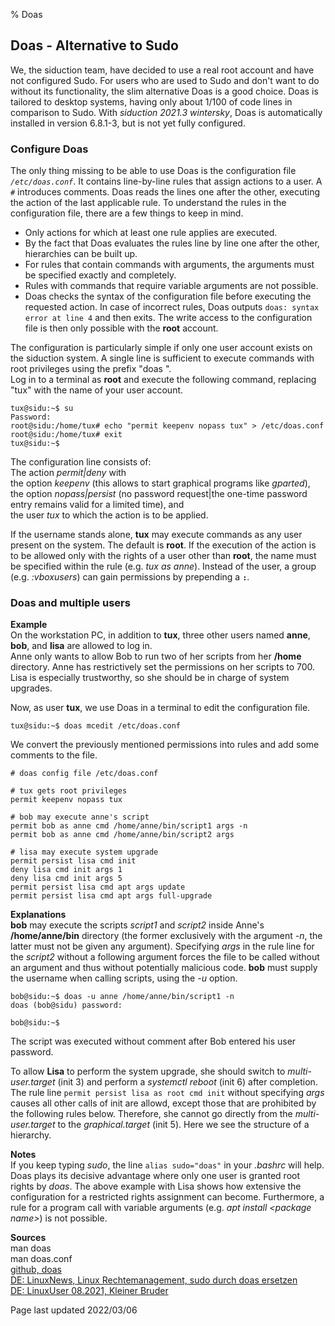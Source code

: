 % Doas

## Doas - Alternative to Sudo

We, the siduction team, have decided to use a real root account and have not configured Sudo. For users who are used to Sudo and don't want to do without its functionality, the slim alternative Doas is a good choice. Doas is tailored to desktop systems, having only about 1/100 of code lines in comparison to Sudo. With *siduction 2021.3 wintersky*, Doas is automatically installed in version 6.8.1-3, but is not yet fully configured.

### Configure Doas

The only thing missing to be able to use Doas is the configuration file *`/etc/doas.conf`*. It contains line-by-line rules that assign actions to a user. A `#` introduces comments. Doas reads the lines one after the other, executing the action of the last applicable rule. To understand the rules in the configuration file, there are a few things to keep in mind.  
- Only actions for which at least one rule applies are executed.
- By the fact that Doas evaluates the rules line by line one after the other, hierarchies can be built up.
- For rules that contain commands with arguments, the arguments must be specified exactly and completely.
- Rules with commands that require variable arguments are not possible.
- Doas checks the syntax of the configuration file before executing the requested action. In case of incorrect rules, Doas outputs `doas: syntax error at line 4` and then exits. The write access to the configuration file is then only possible with the **root** account.

The configuration is particularly simple if only one user account exists on the siduction system. A single line is sufficient to execute commands with root privileges using the prefix "doas ".  
Log in to a terminal as **root** and execute the following command, replacing "tux" with the name of your user account. 

~~~
tux@sidu:~$ su
Password:
root@sidu:/home/tux# echo "permit keepenv nopass tux" > /etc/doas.conf
root@sidu:/home/tux# exit
tux@sidu:~$
~~~

The configuration line consists of:  
The action *permit|deny* with  
the option *keepenv* (this allows to start graphical programs like *gparted*),  
the option *nopass|persist* (no password request|the one-time password entry remains valid for a limited time), and  
the user *tux* to which the action is to be applied.

If the username stands alone, **tux** may execute commands as any user present on the system. The default is **root**. If the execution of the action is to be allowed only with the rights of a user other than **root**, the name must be specified within the rule (e.g. *tux as anne*). Instead of the user, a group (e.g. *:vboxusers*) can gain permissions by prepending a **`:`**.

### Doas and multiple users

**Example**  
On the workstation PC, in addition to **tux**, three other users named **anne**, **bob**, and **lisa** are allowed to log in.  
Anne only wants to allow Bob to run two of her scripts from her **/home** directory. Anne has restrictively set the permissions on her scripts to 700.  
Lisa is especially trustworthy, so she should be in charge of system upgrades.

Now, as user **tux**, we use Doas in a terminal to edit the configuration file.

~~~
tux@sidu:~$ doas mcedit /etc/doas.conf
~~~

We convert the previously mentioned permissions into rules and add some comments to the file.

~~~
# doas config file /etc/doas.conf

# tux gets root privileges
permit keepenv nopass tux

# bob may execute anne's script
permit bob as anne cmd /home/anne/bin/script1 args -n
permit bob as anne cmd /home/anne/bin/script2 args

# lisa may execute system upgrade
permit persist lisa cmd init
deny lisa cmd init args 1
deny lisa cmd init args 5
permit persist lisa cmd apt args update
permit persist lisa cmd apt args full-upgrade
~~~

**Explanations**  
**bob** may execute the scripts *script1* and *script2* inside Anne's **/home/anne/bin** directory (the former exclusively with the argument *-n*, the latter must not be given any argument). Specifying *args* in the rule line for the *script2* without a following argument forces the file to be called without an argument and thus without potentially malicious code. **bob** must supply the username when calling scripts, using the *-u* option.

~~~
bob@sidu:~$ doas -u anne /home/anne/bin/script1 -n
doas (bob@sidu) password:

bob@sidu:~$
~~~

The script was executed without comment after Bob entered his user password.

To allow **Lisa** to perform the system upgrade, she should switch to *multi-user.target* (init 3) and perform a *systemctl reboot* (init 6) after completion. The rule line `permit persist lisa as root cmd init` without specifying *args* causes all other calls of init are allowd, except those that are prohibited by the following rules below. Therefore, she cannot go directly from the *multi-user.target* to the *graphical.target* (init 5). Here we see the structure of a hierarchy.

**Notes**  
If you keep typing *sudo*, the line `alias sudo="doas"` in your *.bashrc* will help.  
Doas plays its decisive advantage where only one user is granted root rights by *doas*. The above example with Lisa shows how extensive the configuration for a restricted rights assignment can become. Furthermore, a rule for a program call with variable arguments (e.g. *apt install \<package name\>*) is not possible.

**Sources**  
man doas  
man doas.conf  
[github, doas](https://github.com/slicer69/doas)  
[DE: LinuxNews, Linux Rechtemanagement, sudo durch doas ersetzen](https://linuxnews.de/2020/10/linux-rechtemanagement-sudo-durch-doas-ersetzen/)  
[DE: LinuxUser 08.2021, Kleiner Bruder](https://www.linux-community.de/ausgaben/linuxuser/2021/08/mit-doas-statt-sudo-administrative-aufgaben-erledigen/)

<div id="rev">Page last updated 2022/03/06</div>
